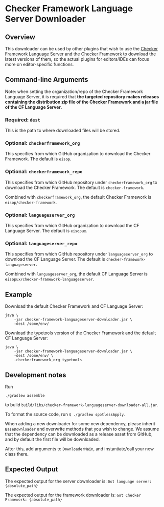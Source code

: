 # Checker Framework Language Server Downloader

## Overview

This downloader can be used by other plugins that wish to use the [Checker
Framework Language
Server](https://github.com/eisopux/checker-framework-languageserver) and the
[Checker Framework](https://github.com/eisop/checker-framework) to download
the latest versions of them, so the actual plugins for editors/IDEs can focus
more on editor-specific functions.


## Command-line Arguments

Note: when setting the organization/repo of the Checker Framework Language
Server, it is required that **the targeted repository makes releases containing
the distribution zip file of the Checker Framework and a jar file of the
CF Language Server**.

### Required: `dest`

This is the path to where downloaded files will be stored.

### Optional: `checkerframework_org`

This specifies from which GitHub organization to download the Checker Framework.
The default is `eisop`.

### Optional: `checkerframework_repo`

This specifies from which GitHub repository under `checkerframework_org` to
download the Checker Framework. The default is `checker-framework`.

Combined with `checkerframework_org`, the default Checker Framework is
`eisop/checker-framework`.

### Optional: `languageserver_org`

This specifies from which GitHub organization to download the CF Language
Server. The default is `eisopux`.

### Optional: `languageserver_repo`

This specifies from which GitHub repository under `languageserver_org` to
download the CF Language Server. The default is
`checker-framework-languageserver`.

Combined with `languageserver_org`, the default CF Language Server is
`eisopux/checker-framework-languageserver`.


## Example

Download the default Checker Framework and CF Language Server:

```
java \
    -jar checker-framework-languageserver-downloader.jar \
    -dest /some/env/
```

Download the typetools version of the Checker Framework and the default CF Language
Server:

```
java \
    -jar checker-framework-languageserver-downloader.jar \
    -dest /some/env/ \
    -checkerframework_org typetools
```


## Development notes

Run

```shell
./gradlew assemble
```

to build `build/libs/checker-framework-languageserver-downloader-all.jar`.

To format the source code, run `$ ./gradlew spotlessApply`.

When adding a new downloader for some new dependency, please inherit
`BaseDownloader` and overwrite methods that you wish to change. We assume that
the dependency can be downloaded as a release asset from GitHub, and by default
the first file will be downloaded.

After this, add arguments to `DownloaderMain`, and instantiate/call your new
class there.

## Expected Output 

The expected output for the server downloader is: `Got language server: {absolute_path}`

The expected output for the framework downloader is: `Got Checker Framework: {absolute_path}`
